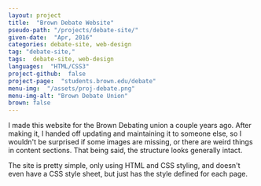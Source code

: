 ```yaml
---
layout: project
title:  "Brown Debate Website"
pseudo-path: "/projects/debate-site/"
given-date:  "Apr, 2016"
categories: debate-site, web-design
tag: "debate-site,"
tags:  debate-site, web-design
languages:  "HTML/CSS3"
project-github:  false
project-page:  "students.brown.edu/debate"
menu-img:  "/assets/proj-debate.png"
menu-img-alt: "Brown Debate Union"
brown: false
---
```

I made this website for the Brown Debating union a couple years ago. After making it, I handed off updating and maintaining it to someone else, so I wouldn't be surprised if some images are missing, or there are weird things in content sections. That being said, the structure looks generally intact.

The site is pretty simple, only using HTML and CSS styling, and doesn't even have a CSS style sheet, but just has the style defined for each page.
